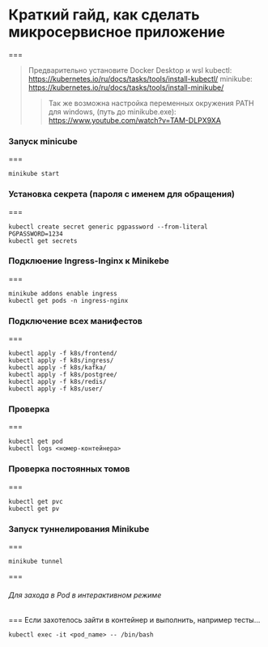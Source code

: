 # Краткий гайд, как сделать микросервисное приложение
===
> Предварительно установите Docker Desktop и wsl
> kubectl: https://kubernetes.io/ru/docs/tasks/tools/install-kubectl/ 
> minikube: https://kubernetes.io/ru/docs/tasks/tools/install-minikube/
>>Так же возможна настройка переменных окружения PATH для windows, (путь до minikube.exe): https://www.youtube.com/watch?v=TAM-DLPX9XA


### Запуск minicube 
===
```
minikube start
```

### Установка секрета (пароля с именем для обращения)
===
```
kubectl create secret generic pgpassword --from-literal PGPASSWORD=1234
kubectl get secrets
```

### Подклюение Ingress-Inginx к Minikebe
===
```
minikube addons enable ingress
kubectl get pods -n ingress-nginx
```

### Подключение всех манифестов
===
```
kubectl apply -f k8s/frontend/
kubectl apply -f k8s/ingress/
kubectl apply -f k8s/kafka/
kubectl apply -f k8s/postgree/
kubectl apply -f k8s/redis/
kubectl apply -f k8s/user/
```


### Проверка
===
```
kubectl get pod
kubectl logs <номер-контейнера>
```

### Проверка постоянных томов
===
```
kubectl get pvc
kubectl get pv
```

### Запуск туннелирования Minikube
===
```
minikube tunnel  
```

===
###### Для захода в Pod в интерактивном режиме
===
Если захотелось зайти в контейнер и выполнить, например тесты...
```
kubectl exec -it <pod_name> -- /bin/bash 
```